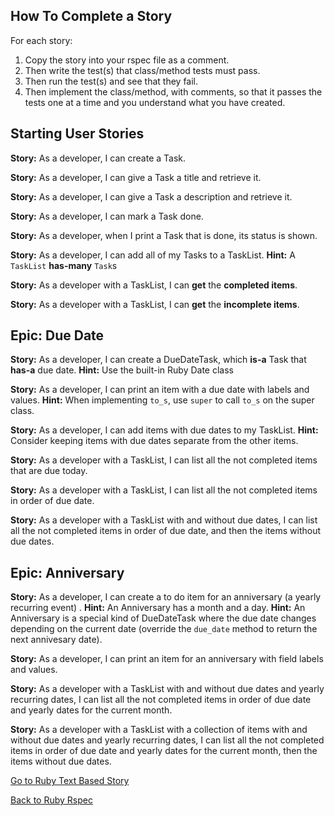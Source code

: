 ## How To Complete a Story

For each story:
 
1. Copy the story into your rspec file as a comment. 
1. Then write the test(s) that class/method tests must pass. 
1. Then run the test(s) and see that they fail. 
1. Then implement the class/method, with comments, so that it passes the tests one at a time and you understand what you have created.

## Starting User Stories

**Story:**	As a developer, I can create a Task.

**Story:**	As a developer, I can give a Task a title and retrieve it.

**Story:**	As a developer, I can give a Task a description and retrieve it.

**Story:**	As a developer, I can mark a Task done.

**Story:**	As a developer, when I print a Task that is done, its status is shown.


**Story:**	As a developer, I can add all of my Tasks to a TaskList.
**Hint:**   A `TaskList` **has-many** `Task`s

**Story:**	As a developer with a TaskList, I can **get** the **completed items**.

**Story:**	As a developer with a TaskList, I can **get** the **incomplete items**.

## Epic: Due Date

**Story:**	As a developer, I can create a DueDateTask, which **is-a** Task that **has-a** due date.
**Hint:**   Use the built-in Ruby Date class

**Story:**	As a developer, I can print an item with a due date with labels and values.
**Hint:**	When implementing `to_s`, use `super` to call `to_s` on the super class.

**Story:**	As a developer, I can add items with due dates to my TaskList.
**Hint:** 	Consider keeping items with due dates separate from the other items.

**Story:**	As a developer with a TaskList, I can list all the not completed items that are due today.

**Story:**	As a developer with a TaskList, I can list all the not completed items in order of due date.

**Story:**	As a developer with a TaskList with and without due dates, I can list all the not completed items in order of due date, and then the items without due dates.

## Epic: Anniversary

**Story:**	As a developer, I can create a to do item for an anniversary (a yearly recurring event) .
**Hint:**   An Anniversary has a month and a day.
**Hint:**	An Anniversary is a special kind of DueDateTask where the due date changes depending on the current date (override the `due_date` method to return the next annivesary date).

**Story:**	As a developer, I can print an item for an anniversary with field labels and values.

**Story:**	As a developer with a TaskList with and without due dates and yearly recurring dates, I can list all the not completed items in order of due date and yearly dates for the current month.

**Story:**	As a developer with a TaskList with a collection of items with and without due dates and yearly recurring dates, I can list all the not completed items in order of due date and yearly dates for the current month, then the items without due dates.

[Go to Ruby Text Based Story](./08rb_textbased_story.md)


[Back to Ruby Rspec](./06rb_testing.md)
